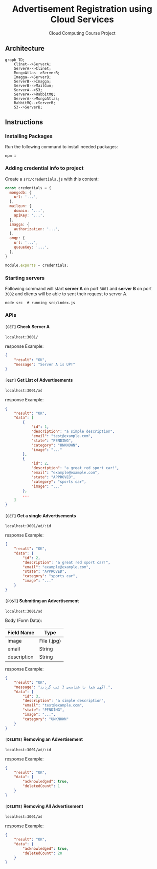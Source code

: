 <div align="center">

# Advertisement Registration using Cloud Services

Cloud Computing Course Project

</div>


## Architecture

```mermaid
graph TD;
    Clinet-->ServerA;
    ServerA-->Clinet;
    MongoAtlas-->ServerB;
    Imagga-->ServerB;
    ServerB-->Imagga;
    ServerB-->MailGun;
    ServerA-->S3;
    ServerA-->RabbitMQ;
    ServerA-->MongoAtlas;
    RabbitMQ-->ServerB;
    S3-->ServerB;
```


## Instructions

### Installing Packages

Run the following command to install needed packages:

```shell
npm i
```

### Adding credential info to project

Create a `src/credentials.js` with this content:

```javascript
const credentials = {
  mongodb: {
    url: '...',
  },
  mailgun: {
    domain: '...',
    apiKey: '...',
  },
  imagga: {
    authorization: '...',
  },
  amqp: {
    url: '...',
    queueKey: '...',
  },
}

module.exports = credentials;
```

### Starting servers

Following command will start **server A** on port `3001` and **server B** on port `3002` and 
clients will be able to sent their request to server A.

```shell
node src  # running src/index.js
```

### APIs

#### **`[GET]` Check Server A**

 ```
 localhost:3001/
 ```

response Example:

```json
{
    "result": "OK",
    "message": "Server A is UP!"
}
```


#### **`[GET]` Get List of Advertisements**

 ```
 localhost:3001/ad
 ```

response Example:

```json
{
    "result": "OK",
    "data": [
        {
            "id": 1,
            "description": "a simple description",
            "email": "test@example.com",
            "state": "PENDING",
            "category": "UNKNOWN",
            "image": "..."
        },
        {
            "id": 2,
            "description": "a great red sport car!",
            "email": "example@example.com",
            "state": "APPROVED",
            "category": "sports car",
            "image": "..."
        },
        ...
    ]
}
```


#### **`[GET]` Get a single Advertisements**

 ```
 localhost:3001/ad/:id
 ```

response Example:

```json
{
    "result": "OK",
    "data": {
        "id": 2,
        "description": "a great red sport car!",
        "email": "example@example.com",
        "state": "APPROVED",
        "category": "sports car",
        "image": "..."
    }
}
```

####  **`[POST]`  Submiting an Advertisement**

 ```
 localhost:3001/ad
 ```

Body (Form Data):

| Field Name  | Type        |
|-------------|-------------|
| image       | File (.jpg) |
| email       | String      |
| description | String      |

response Example:

```json
{
    "result": "OK",
    "message": "آگهی شما با شناسه‌ی 3 ثبت گردید.",
    "data": {
        "id": 3,
        "description": "a simple description",
        "email": "test@example.com",
        "state": "PENDING",
        "image": "...",
        "category": "UNKNOWN"
    }
}
```

####  **`[DELETE]`  Removing an Advertisement**

 ```
 localhost:3001/ad/:id
 ```

response Example:

```json
{
    "result": "OK",
    "data": {
        "acknowledged": true,
        "deletedCount": 1
    }
}
```


####  **`[DELETE]`  Removing All Advertisement**

 ```
 localhost:3001/ad
 ```

response Example:

```json
{
    "result": "OK",
    "data": {
        "acknowledged": true,
        "deletedCount": 20
    }
}
```

